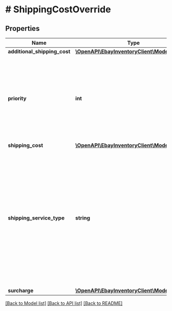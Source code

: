 # # ShippingCostOverride

## Properties

Name | Type | Description | Notes
------------ | ------------- | ------------- | -------------
**additional_shipping_cost** | [**\OpenAPI\EbayInventoryClient\Model\Amount**](Amount.md) |  | [optional]
**priority** | **int** | The integer value input into this field, along with the shippingServiceType value, sets which domestic or international shipping service option in the fulfillment policy will be modified with updated shipping costs. Specifically, the shippingCostOverrides.shippingServiceType value in a createOffer or updateOffer call must match the shippingOptions.optionType value in a fulfillment listing policy, and the shippingCostOverrides.priority value in a createOffer or updateOffer call must match the shippingOptions.shippingServices.sortOrderId value in a fulfillment listing policy. This field is always required when overriding the shipping costs of a shipping service option, and will be always be returned for each shipping service option whose costs are being overridden. | [optional]
**shipping_cost** | [**\OpenAPI\EbayInventoryClient\Model\Amount**](Amount.md) |  | [optional]
**shipping_service_type** | **string** | This enumerated value indicates whether the shipping service specified in the priority field is a domestic or an international shipping service option. To override the shipping costs for a specific domestic shipping service in the fulfillment listing policy, this field should be set to DOMESTIC, and to override the shipping costs for each international shipping service, this field should be set to INTERNATIONAL. This value, along with priority value, sets which domestic or international shipping service option in the fulfillment policy that will be modified with updated shipping costs. Specifically, the shippingCostOverrides.shippingServiceType value in a createOffer or updateOffer call must match the shippingOptions.optionType value in a fulfillment listing policy, and the shippingCostOverrides.priority value in a createOffer or updateOffer call must match the shippingOptions.shippingServices.sortOrderId value in a fulfillment listing policy. This field is always required when overriding the shipping costs of a shipping service option, and will be always be returned for each shipping service option whose costs are being overridden. For implementation help, refer to &lt;a href&#x3D;&#39;https://developer.ebay.com/api-docs/sell/inventory/types/slr:ShippingServiceTypeEnum&#39;&gt;eBay API documentation&lt;/a&gt; | [optional]
**surcharge** | [**\OpenAPI\EbayInventoryClient\Model\Amount**](Amount.md) |  | [optional]

[[Back to Model list]](../../README.md#models) [[Back to API list]](../../README.md#endpoints) [[Back to README]](../../README.md)
